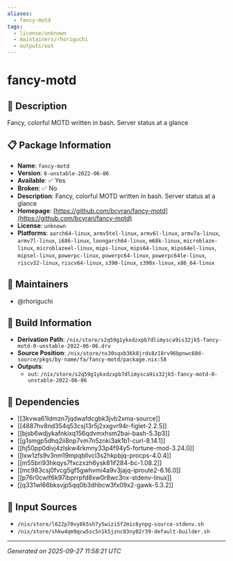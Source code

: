 ```yaml
---
aliases:
  - fancy-motd
tags:
  - license/unknown
  - maintainers/rhoriguchi
  - outputs/out
---
```


# fancy-motd

## 📝 Description

Fancy, colorful MOTD written in bash. Server status at a glance

## 📋 Package Information

- **Name**: `fancy-motd`
- **Version**: `0-unstable-2022-06-06`
- **Available**: ✅ Yes
- **Broken**: ✅ No
- **Description**: Fancy, colorful MOTD written in bash. Server status at a glance
- **Homepage**: [https://github.com/bcyran/fancy-motd](https://github.com/bcyran/fancy-motd)
- **License**: `unknown`
- **Platforms**: `aarch64-linux`, `armv5tel-linux`, `armv6l-linux`, `armv7a-linux`, `armv7l-linux`, `i686-linux`, `loongarch64-linux`, `m68k-linux`, `microblaze-linux`, `microblazeel-linux`, `mips-linux`, `mips64-linux`, `mips64el-linux`, `mipsel-linux`, `powerpc-linux`, `powerpc64-linux`, `powerpc64le-linux`, `riscv32-linux`, `riscv64-linux`, `s390-linux`, `s390x-linux`, `x86_64-linux`
## 👥 Maintainers

- @rhoriguchi


## 🔧 Build Information

- **Derivation Path**: `/nix/store/s2q59g1ykxdzxpb7dlimysca9is32jk5-fancy-motd-0-unstable-2022-06-06.drv`
- **Source Position**: `/nix/store/ns30sqxb36k8jrds8z18rv96bpnwc60d-source/pkgs/by-name/fa/fancy-motd/package.nix:58`
- **Outputs**:
  - `out`:  `/nix/store/s2q59g1ykxdzxpb7dlimysca9is32jk5-fancy-motd-0-unstable-2022-06-06`

## 🔗 Dependencies

- [[3kvwa61ldmzn7jqdwafdcgbk3jvb2xma-source]]
- [[4887hv8nd354q53csj13r5j2xxgvr94r-figlet-2.2.5]]
- [[bjsb6wdjykafnkixq156qdvmxhsm2bai-bash-5.3p3]]
- [[g1smgp5dhq2ii8np7vm7n5znki3ak1b1-curl-8.14.1]]
- [[hj50pp0divj4zlskw4rkmny33p4f94y5-fortune-mod-3.24.0]]
- [[lxw1zfs9v3nm19mpqbllvcl3s2hkpbjq-procps-4.0.4]]
- [[m55bri93hkqys7fxczxzh6ysk81if284-bc-1.08.2]]
- [[mc983csj0fvcg5gf5gwhvmi4a9v3jajq-iproute2-6.16.0]]
- [[p76r0cwlf6k97ibprrpfd8xw0r8wc3nx-stdenv-linux]]
- [[q331wl66bksvjp5qq0b3dhbcw3fx09x2-gawk-5.3.2]]

## 📁 Input Sources

- `/nix/store/l622p70vy8k5sh7y5wizi5f2mic6ynpg-source-stdenv.sh`
- `/nix/store/shkw4qm9qcw5sc5n1k5jznc83ny02r39-default-builder.sh`

---
*Generated on 2025-09-27 11:58:21 UTC*
